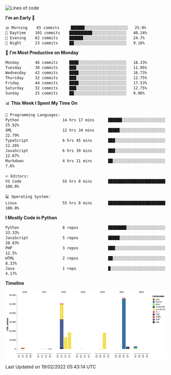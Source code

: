 <!--START_SECTION:waka-->
![Lines of code](https://img.shields.io/badge/From%20Hello%20World%20I%27ve%20Written-165%20Thousand%20lines%20of%20code-blue)

**I'm an Early 🐤** 

```text
🌞 Morning    65 commits     ██████░░░░░░░░░░░░░░░░░░░   25.9% 
🌆 Daytime    101 commits    ██████████░░░░░░░░░░░░░░░   40.24% 
🌃 Evening    62 commits     ██████░░░░░░░░░░░░░░░░░░░   24.7% 
🌙 Night      23 commits     ██░░░░░░░░░░░░░░░░░░░░░░░   9.16%

```
📅 **I'm Most Productive on Monday** 

```text
Monday       46 commits     ████░░░░░░░░░░░░░░░░░░░░░   18.33% 
Tuesday      30 commits     ███░░░░░░░░░░░░░░░░░░░░░░   11.95% 
Wednesday    42 commits     ████░░░░░░░░░░░░░░░░░░░░░   16.73% 
Thursday     32 commits     ███░░░░░░░░░░░░░░░░░░░░░░   12.75% 
Friday       44 commits     ████░░░░░░░░░░░░░░░░░░░░░   17.53% 
Saturday     32 commits     ███░░░░░░░░░░░░░░░░░░░░░░   12.75% 
Sunday       25 commits     ██░░░░░░░░░░░░░░░░░░░░░░░   9.96%

```


📊 **This Week I Spent My Time On** 

```text
💬 Programming Languages: 
Python                   14 hrs 17 mins      ██████░░░░░░░░░░░░░░░░░░░   25.92% 
XML                      12 hrs 34 mins      █████░░░░░░░░░░░░░░░░░░░░   22.79% 
TypeScript               6 hrs 45 mins       ███░░░░░░░░░░░░░░░░░░░░░░   12.26% 
JavaScript               6 hrs 39 mins       ███░░░░░░░░░░░░░░░░░░░░░░   12.07% 
Markdown                 4 hrs 11 mins       ██░░░░░░░░░░░░░░░░░░░░░░░   7.6%

🔥 Editors: 
VS Code                  55 hrs 8 mins       █████████████████████████   100.0%

💻 Operating System: 
Linux                    55 hrs 8 mins       █████████████████████████   100.0%

```

**I Mostly Code in Python** 

```text
Python                   8 repos             ████████░░░░░░░░░░░░░░░░░   33.33% 
JavaScript               5 repos             █████░░░░░░░░░░░░░░░░░░░░   20.83% 
PHP                      3 repos             ███░░░░░░░░░░░░░░░░░░░░░░   12.5% 
HTML                     2 repos             ██░░░░░░░░░░░░░░░░░░░░░░░   8.33% 
Java                     1 repo              █░░░░░░░░░░░░░░░░░░░░░░░░   4.17%

```


**Timeline**

![Chart not found](https://raw.githubusercontent.com/telesoho/telesoho/master/charts/bar_graph.png) 


 Last Updated on 19/02/2022 05:43:14 UTC
<!--END_SECTION:waka-->


<!--
**telesoho/telesoho** is a ✨ _special_ ✨ repository because its `README.md` (this file) appears on your GitHub profile.

Here are some ideas to get you started:

- 🔭 I’m currently working on ...
- 🌱 I’m currently learning ...
- 👯 I’m looking to collaborate on ...
- 🤔 I’m looking for help with ...
- 💬 Ask me about ...
- 📫 How to reach me: ...
- 😄 Pronouns: ...
- ⚡ Fun fact: ...
-->
